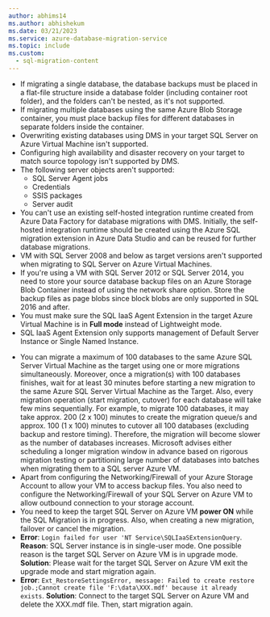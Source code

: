 ```yaml
---
author: abhims14
ms.author: abhishekum
ms.date: 03/21/2023
ms.service: azure-database-migration-service
ms.topic: include
ms.custom:
  - sql-migration-content
---
```


- If migrating a single database, the database backups must be placed in a flat-file structure inside a database folder (including container root folder), and the folders can't be nested, as it's not supported.
- If migrating multiple databases using the same Azure Blob Storage container, you must place backup files for different databases in separate folders inside the container.
- Overwriting existing databases using DMS in your target SQL Server on Azure Virtual Machine isn't supported.
- Configuring high availability and disaster recovery on your target to match source topology isn't supported by DMS.
- The following server objects aren't supported:
   - SQL Server Agent jobs
   - Credentials
   - SSIS packages
   - Server audit
- You can't use an existing self-hosted integration runtime created from Azure Data Factory for database migrations with DMS. Initially, the self-hosted integration runtime should be created using the Azure SQL migration extension in Azure Data Studio and can be reused for further database migrations.
- VM with SQL Server 2008 and below as target versions aren't supported when migrating to SQL Server on Azure Virtual Machines.
- If you're using a VM with SQL Server 2012 or SQL Server 2014, you need to store your source database backup files on an Azure Storage Blob Container instead of using the network share option. Store the backup files as page blobs since block blobs are only supported in SQL 2016 and after.
- You must make sure the SQL IaaS Agent Extension in the target Azure Virtual Machine is in **Full mode** instead of Lightweight mode.
- SQL IaaS Agent Extension  only supports management of Default Server Instance or Single Named Instance.
<!-- The number of databases you can migrate to a SQL server Azure Virtual Machine depends on the hardware specification and workload, but there is no enforced limit. -->
- You can migrate a maximum of 100 databases to the same Azure SQL Server Virtual Machine as the target using one or more migrations simultaneously. Moreover, once a migration(s) with 100 databases finishes, wait for at least 30 minutes before starting a new migration to the same Azure SQL Server Virtual Machine as the Target. Also, every migration operation (start migration, cutover) for each database will take few mins sequentially. For example, to migrate 100 databases, it may take approx. 200 (2 x 100) minutes to create the migration queue/s and approx. 100 (1 x 100) minutes to cutover all 100 databases (excluding backup and restore timing). Therefore, the migration will become slower as the number of databases increases. Microsoft advises either scheduling a longer migration window in advance based on rigorous migration testing or partitioning large number of databases into batches when migrating them to a SQL server Azure VM.
- Apart from configuring the Networking/Firewall of your Azure Storage Account to allow your VM to access backup files. You also need to configure the Networking/Firewall of your SQL Server on Azure VM to allow outbound connection to your storage account.
- You need to keep the target SQL Server on Azure VM **power ON** while the SQL Migration is in progress. Also, when creating a new migration, failover or cancel the migration.
- **Error**: `Login failed for user 'NT Service\SQLIaaSExtensionQuery`. 
**Reason**: SQL Server instance is in single-user mode. One possible reason is the target SQL Server on Azure VM is in upgrade mode. **Solution**: Please wait for the target SQL Server on Azure VM exit the upgrade mode and start migration again. 
- **Error**: `Ext_RestoreSettingsError, message: Failed to create restore job.;Cannot create file 'F:\data\XXX.mdf' because it already exists`. **Solution**: Connect to the target SQL Server on Azure VM  and delete the XXX.mdf file. Then, start migration again. 
